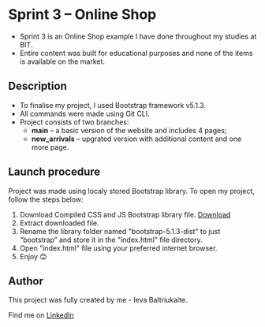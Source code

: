 # Sprint 3 – Online Shop

- Sprint 3 is an Online Shop example I have done throughout my studies at BIT.
- Entire content was built for educational purposes and none of the items is available on the market.

## Description

- To finalise my project, I used Bootstrap framework v5.1.3.
- All commands were made using Git CLI.
- Project consists of two branches:
  - **main** – a basic version of the website and includes 4 pages;
  - **new_arrivals** – upgrated version with additional content and one more page.

## Launch procedure

Project was made using localy stored Bootstrap library. To open my project, follow the steps below:

1. Download Compiled CSS and JS Bootstrap library file. [Download](https://getbootstrap.com/docs/5.1/getting-started/download/)
2. Extract downloaded file.
3. Rename the library folder named "bootstrap-5.1.3-dist" to just “bootstrap” and store it in the "index.html" file directory.
4. Open "index.html" file using your preferred internet browser.
5. Enjoy 😊

## Author

This project was fully created by me - Ieva Baltriukaite.

Find me on [LinkedIn](https://www.linkedin.com/in/ieva-baltriukaite-59038755/)
